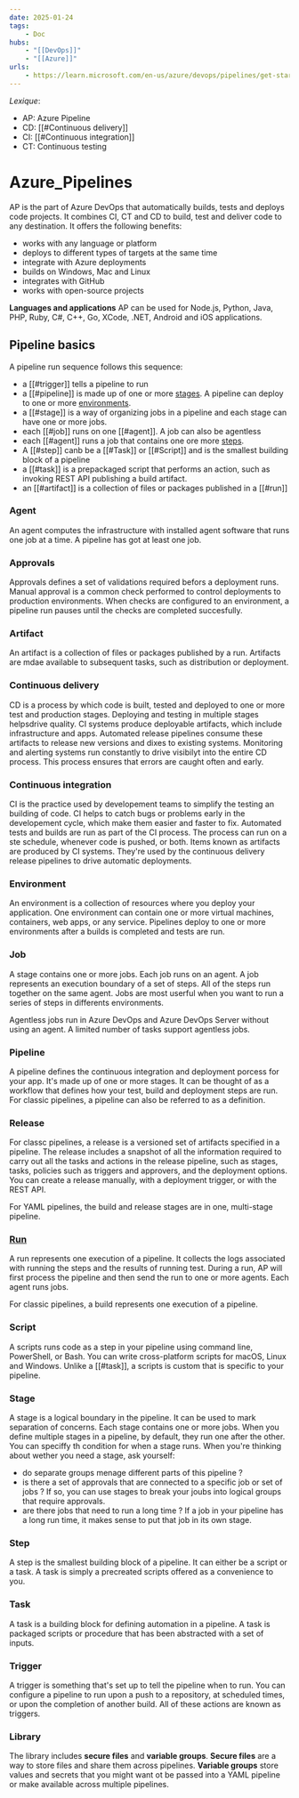 ```yaml
---
date: 2025-01-24
tags:
    - Doc
hubs:
    - "[[DevOps]]"
    - "[[Azure]]"
urls:
    - https://learn.microsoft.com/en-us/azure/devops/pipelines/get-started/key-pipelines-concepts?view=azure-devops
---
```


*Lexique*:
- AP: Azure Pipeline
- CD: [[#Continuous delivery]]
- CI: [[#Continuous integration]] 
- CT: Continuous testing


# Azure_Pipelines 

AP is the part of Azure DevOps that automatically builds, tests and deploys code projects. It combines CI, CT and CD to build, test and deliver code to any destination.
It offers the following benefits:
- works with any language or platform
- deploys to different types of targets at the same time
- integrate with Azure deployments
- builds on Windows, Mac and Linux
- integrates with GitHub
- works with open-source projects

**Languages and applications**
AP can be used for Node.js, Python, Java, PHP, Ruby, C#, C++, Go, XCode, .NET, Android and iOS applications.


## Pipeline basics

A pipeline run sequence follows this sequence:
- a [[#trigger]] tells a pipeline to run
- a [[#pipeline]] is made up of one or more [stages](#Stage). A pipeline can deploy to one or more [environments](#Environment).
- a [[#stage]] is a way of organizing jobs in a pipeline and each stage can have one or more jobs.
- each [[#job]] runs on one [[#agent]]. A job can also be agentless
- each [[#agent]] runs a job that contains one ore more [steps](#Step).
- A [[#step]] canb be a [[#Task]] or [[#Script]] and is the smallest building block of a pipeline
- a [[#task]] is a prepackaged script that performs an action, such as invoking REST API publishing a build artifact.
- an [[#artifact]] is a collection of files or packages published in a [[#run]]


### Agent

An agent computes the infrastructure with installed agent software that runs one job at a time. A pipeline has got at least one job.

### Approvals

Approvals defines a set of validations required befors a deployment runs. Manual approval is a common check performed to control deployments to production environments.
When checks are configured to an environment, a pipeline run pauses until the checks are completed succesfully.

### Artifact

An artifact is a collection of files or packages published by a run. Artifacts are mdae available to subsequent tasks, such as distribution or deployment.

### Continuous delivery

CD is a process by which code is built, tested and deployed to one or more test and production stages. Deploying and testing in multiple stages helpsdrive quality.
CI systems produce deployable artifacts, which include infrastructure and apps. Automated release pipelines consume these artifacts to release new versions and dixes to existing systems. Monitoring and alerting systems run constantly to drive visibilyt into the entire CD process.
This process ensures that errors are caught often and early.

### Continuous integration

CI is the practice used by developement teams to simplify the testing an building of code. CI helps to catch bugs or problems early in the developement cycle, which make them easier and faster to fix.
Automated tests and builds are run as part of the CI process. The process can run on a ste schedule, whenever code is pushed, or both. Items known as artifacts are produced by CI systems. They're used by the continuous delivery release pipelines to drive automatic deployments.

### Environment

An environment is a collection of resources where you deploy your application. One environment can contain one or more virtual machines, containers, web apps, or any service.
Pipelines deploy to one or more environments after a builds is completed and tests are run.

### Job

A stage contains one or more jobs. Each job runs on an agent. A job represents an execution boundary of a set of steps. All of the steps run together on the same agent. Jobs are most userful when you want to run a series of steps in differents environments.

Agentless jobs run in Azure DevOps and Azure DevOps Server without using an agent. A limited number of tasks support agentless jobs.

### Pipeline

A pipeline defines the continuous integration and deployment porcess for your app. It's made up of one or more stages. It can be thought of as a workflow that defines how your test, build and deployment steps are run.
For classic pipelines, a pipeline can also be referred to as a definition.


### Release

For classc pipelines, a release is a versioned set of artifacts specified in a pipeline. The release includes a snapshot of all the information required to carry out all the tasks and actions in the release pipeline, such as stages, tasks, policies such as triggers and approvers, and the deployment options.
You can create a release manually, with a deployment trigger, or with the REST API.

For YAML pipelines, the build and release stages are in one, multi-stage pipeline.

### [Run](inbox/2025-01-27_Pipeline_run.md)

A run represents one execution of a pipeline. It collects the logs associated with running the steps and the results of running test. During a run, AP will first process the pipeline and then send the run to one or more agents. Each agent runs jobs. 

For classic pipelines, a build represents one execution of a pipeline.

### Script

A scripts runs code as a step in your pipeline using command line, PowerShell, or Bash. You can write cross-platform scripts for macOS, Linux and Windows. Unlike a [[#task]], a scripts is custom that is specific to your pipeline.

### Stage

A stage is a logical boundary in the pipeline. It can be used to mark separation of concerns. Each stage contains one or more jobs. When you define multiple stages in a pipeline, by default, they run one after the other. You can speciffy th condition for when a stage runs.
When you're thinking about wether you need a stage, ask yourself:
- do separate groups menage different parts of this pipeline ?
- is there a set of approvals that are connected to a specific job or set of jobs ? If so, you can use stages to break your joubs into logical groups that require approvals.
- are there jobs that need to run a long time ? If a job in your pipeline has a long run time, it makes sense to put that job in its own stage.

### Step

A step is the smallest building block of a pipeline. It can either be a script or a task.
A task is simply a precreated scripts offered as a convenience to you.

### Task

A task is a building block for defining automation in a pipeline. A task is packaged scripts or procedure that has been abstracted with a set of inputs.

### Trigger

A trigger is something that's set up to tell the pipeline when to run. You can configure a pipeline to run upon a push to a repository, at scheduled times, or upon the completion of another build.
All of these actions are known as triggers.

### Library 

The library includes **secure files** and **variable groups**.
**Secure files** are a way to store files and share them across pipelines.
**Variable groups** store values and secrets that you might want ot be passed into a YAML pipeline or make available across multiple pipelines.
